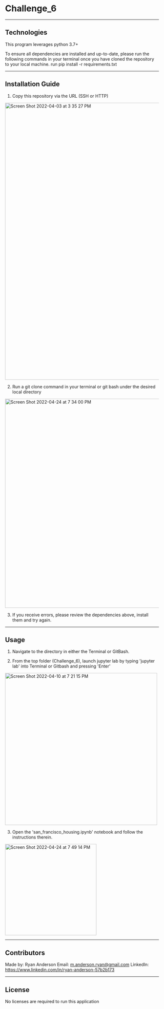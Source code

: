 # Challenge_6

---

## Technologies

This program leverages python 3.7+

To ensure all dependencies are installed and up-to-date, please run the following commands in your terminal once you have cloned the repository to your local machine.
run pip install -r requirements.txt

---

## Installation Guide

1. Copy this repository via the URL (SSH or HTTP)
<img width="907" alt="Screen Shot 2022-04-03 at 3 35 27 PM" src="https://user-images.githubusercontent.com/98444459/161445246-d4eecac4-44ae-452f-8e0c-ebaa9e523908.png">

2. Run a git clone command in your terminal or git bash under the desired local directory
<img width="685" alt="Screen Shot 2022-04-24 at 7 34 00 PM" src="https://user-images.githubusercontent.com/98444459/165001308-15664dd8-218d-4c41-aa2b-860fe44dc411.png">

3. If you receive errors, please review the dependencies above, install them and try again. 

---

## Usage

1. Navigate to the directory in either the Terminal or GitBash. 

2. From the top folder (Challenge_6), launch jupyter lab by typing 'jupyter lab' into Terminal or Gitbash and pressing 'Enter'
<img width="498" alt="Screen Shot 2022-04-10 at 7 21 15 PM" src="https://user-images.githubusercontent.com/98444459/162644238-051cd580-bf09-4bc9-9b77-1b495632f4c1.png">

3. Open the 'san_francisco_housing.ipynb' notebook and follow the instructions therein.  
<img width="299" alt="Screen Shot 2022-04-24 at 7 49 14 PM" src="https://user-images.githubusercontent.com/98444459/165001822-7557d950-a365-4ebf-896d-933e17a4fcf4.png">

---

## Contributors

Made by:
Ryan Anderson
  Email: m.anderson.ryan@gmail.com
  LinkedIn: https://www.linkedin.com/in/ryan-anderson-57b2b173

---

## License

No licenses are required to run this application
